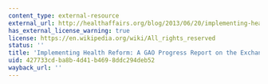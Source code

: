 ```yaml
---
content_type: external-resource
external_url: http://healthaffairs.org/blog/2013/06/20/implementing-health-reform-a-gao-progress-report-on-the-exchanges/
has_external_license_warning: true
license: https://en.wikipedia.org/wiki/All_rights_reserved
status: ''
title: 'Implementing Health Reform: A GAO Progress Report on the Exchanges'
uid: 427733cd-ba8b-4d41-b469-8ddc294deb52
wayback_url: ''
---
```

